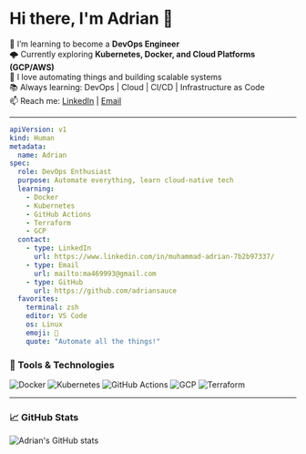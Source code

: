 # Hi there, I'm Adrian 👋

🎯 I’m learning to become a **DevOps Engineer**  
🌩️ Currently exploring **Kubernetes, Docker, and Cloud Platforms (GCP/AWS)**  
🚀 I love automating things and building scalable systems  
📚 Always learning: DevOps | Cloud | CI/CD | Infrastructure as Code  
📫 Reach me: [LinkedIn](https://www.linkedin.com/in/muhammad-adrian-7b2b97337/) | [Email](ma469993@gmail.com)

---
```yaml
apiVersion: v1
kind: Human
metadata:
  name: Adrian
spec:
  role: DevOps Enthusiast
  purpose: Automate everything, learn cloud-native tech
  learning:
    - Docker
    - Kubernetes
    - GitHub Actions
    - Terraform
    - GCP
  contact:
    - type: LinkedIn
      url: https://www.linkedin.com/in/muhammad-adrian-7b2b97337/
    - type: Email
      url: mailto:ma469993@gmail.com
    - type: GitHub
      url: https://github.com/adriansauce
  favorites:
    terminal: zsh
    editor: VS Code
    os: Linux
    emoji: 🐧
    quote: "Automate all the things!"
```

### 🔧 Tools & Technologies
![Docker](https://img.shields.io/badge/-Docker-blue?logo=docker&logoColor=white)
![Kubernetes](https://img.shields.io/badge/-Kubernetes-326CE5?logo=kubernetes&logoColor=white)
![GitHub Actions](https://img.shields.io/badge/-GitHub_Actions-2088FF?logo=github-actions&logoColor=white)
![GCP](https://img.shields.io/badge/-Google_Cloud-4285F4?logo=google-cloud&logoColor=white)
![Terraform](https://img.shields.io/badge/-Terraform-623CE4?logo=terraform&logoColor=white)

---

### 📈 GitHub Stats
![Adrian's GitHub stats](https://github-readme-stats.vercel.app/api?username=adriansauce&show_icons=true&theme=tokyonight)

